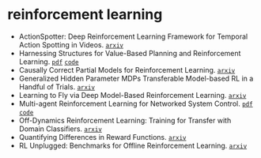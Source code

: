 # reinforcement learning

- ActionSpotter: Deep Reinforcement Learning Framework for Temporal Action Spotting in Videos. [`arxiv`](https://arxiv.org/abs/2004.06971)
- Harnessing Structures for Value-Based Planning and Reinforcement Learning. [`pdf`](https://openreview.net/forum?id=rklHqRVKvH) [`code`](https://github.com/YyzHarry/SV-RL)
- Causally Correct Partial Models for Reinforcement Learning. [`arxiv`](https://arxiv.org/abs/2002.02836)
- Generalized Hidden Parameter MDPs Transferable Model-based RL in a Handful of Trials. [`arxiv`](https://arxiv.org/abs/2002.03072)
- Learning to Fly via Deep Model-Based Reinforcement Learning. [`arxiv`](https://arxiv.org/abs/2003.08876)
- Multi-agent Reinforcement Learning for Networked System Control. [`pdf`](https://openreview.net/forum?id=Syx7A3NFvH) [`code`](https://github.com/cts198859/deeprl_network)
- Off-Dynamics Reinforcement Learning: Training for Transfer with Domain Classifiers. [`arxiv`](https://arxiv.org/abs/2006.13916)
- Quantifying Differences in Reward Functions. [`arxiv`](https://arxiv.org/abs/2006.13900)
- RL Unplugged: Benchmarks for Offline Reinforcement Learning. [`arxiv`](https://arxiv.org/abs/2006.13888)
